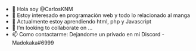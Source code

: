 - 👋 Hola soy @CarlosKNM
- 👀 Estoy interesado en programación web y todo lo relacionado al manga
- 🌱 Actualmente estoy aprendiendo html, php y Javascript
- 💞️ I’m looking to collaborate on ...
- 📫 Como contactarme: Dejandome un privado en mi Discord - Madokaka#6999

<!---
CarlosKNM/CarlosKNM is a ✨ special ✨ repository because its `README.md` (this file) appears on your GitHub profile.
You can click the Preview link to take a look at your changes.
--->
